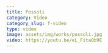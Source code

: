 ```yaml
---
title: Possoli
category: Video
category_slug: f-video
type: video
image: assets/img/works/possoli.jpg
video: https://youtu.be/eL_FitaQb9E
---
```

